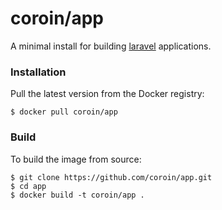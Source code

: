 # coroin/app

A minimal install for building [laravel](https://laravel.com) applications.

### Installation

Pull the latest version from the Docker registry:

```
$ docker pull coroin/app
```

### Build

To build the image from source:

```
$ git clone https://github.com/coroin/app.git
$ cd app
$ docker build -t coroin/app .
```
